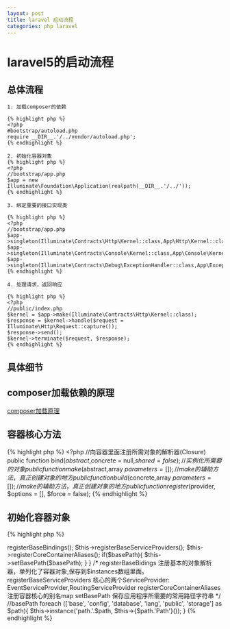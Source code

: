 ```yaml
---
layout: post
title: laravel 启动流程
categories: php laravel
---
```


# laravel5的启动流程

## 总体流程
    1. 加载composer的依赖

    {% highlight php %}
    <?php
    #bootstrap/autoload.php
    require __DIR__.'/../vendor/autoload.php';
    {% endhighlight %}

    2. 初始化容器对象
    {% highlight php %}
    <?php
    //bootstrap/app.php
    $app = new Illuminate\Foundation\Application(realpath(__DIR__.'/../'));
    {% endhighlight %}

    3. 绑定重要的接口实现类 

    {% highlight php %}
    <?php
    //bootstrap/app.php
    $app->singleton(Illuminate\Contracts\Http\Kernel::class,App\Http\Kernel::class);
    $app->singleton(Illuminate\Contracts\Console\Kernel::class,App\Console\Kernel::class);
    $app->singleton(Illuminate\Contracts\Debug\ExceptionHandler::class,App\Exceptions\Handler::class);
    {% endhighlight %}

    4. 处理请求，返回响应 

    {% highlight php %}
    <?php
    //public/index.php
    $kernel = $app->make(Illuminate\Contracts\Http\Kernel::class);
    $response = $kernel->handle($request = Illuminate\Http\Request::capture());
    $response->send();
    $kernel->terminate($request, $response);
    {% endhighlight %}

## 具体细节

## composer加载依赖的原理

[composer加载原理](composer_load_principle.html)

## 容器核心方法

{% highlight php %}
    <?php
    //向容器里面注册所需对象的解析器(Closure)
    public function bind($abstract,$concrete = null,$shared = false);
    //实例化所需要的对象
    public function make($abstract,array $parameters = []); 
    //make的辅助方法，真正创建对象的地方
    public function build($concrete,array $parameters = []);
    //make的辅助方法，真正创建对象的地方
    public function register($provider, $options = [], $force = false); 
{% endhighlight %}

## 初始化容器对象

{% highlight php %}
<?php
//vendor/laravel/framework/src/Illuminate/Foundation/Application.php
public function __construct($basePath = null){
    $this->registerBaseBindings();
    $this->registerBaseServiceProviders();
    $this->registerCoreContainerAliases(); 
    if($basePath){
        $this->setBasePath($basePath);
    }
}
/*
registerBaseBidings  
注册基本的对象解析器，单列化了容器对象,保存到$instances数组里面。

registerBaseServiceProviders
核心的两个ServiceProvider: EventServiceProvider,RoutingServiceProvider  

registerCoreContainerAliases  
注册容器核心的别名map

setBasePath
保存应用程序所需要的常用路径字符串 
*/
//basePath
foreach (['base', 'config', 'database', 'lang', 'public', 'storage'] as $path){
    $this->instance('path.'.$path, $this->{$path.'Path'}());
}
{% endhighlight %}
